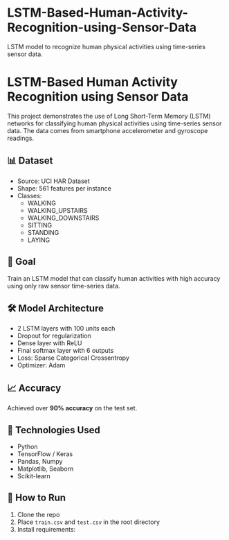 # LSTM-Based-Human-Activity-Recognition-using-Sensor-Data
LSTM model to recognize human physical activities using time-series sensor data.
# LSTM-Based Human Activity Recognition using Sensor Data

This project demonstrates the use of Long Short-Term Memory (LSTM) networks for classifying human physical activities using time-series sensor data. The data comes from smartphone accelerometer and gyroscope readings.

## 📊 Dataset

- Source: UCI HAR Dataset  
- Shape: 561 features per instance  
- Classes:  
  - WALKING  
  - WALKING_UPSTAIRS  
  - WALKING_DOWNSTAIRS  
  - SITTING  
  - STANDING  
  - LAYING

## 🚀 Goal

Train an LSTM model that can classify human activities with high accuracy using only raw sensor time-series data.

## 🛠️ Model Architecture

- 2 LSTM layers with 100 units each  
- Dropout for regularization  
- Dense layer with ReLU  
- Final softmax layer with 6 outputs  
- Loss: Sparse Categorical Crossentropy  
- Optimizer: Adam

## 📈 Accuracy

Achieved over **90% accuracy** on the test set.

## 🔧 Technologies Used

- Python
- TensorFlow / Keras
- Pandas, Numpy
- Matplotlib, Seaborn
- Scikit-learn

## 📁 How to Run

1. Clone the repo  
2. Place `train.csv` and `test.csv` in the root directory  
3. Install requirements:

